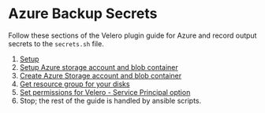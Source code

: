 # Azure Backup Secrets

Follow these sections of the Velero plugin guide for Azure and record output secrets to the `secrets.sh` file.

1. [Setup](https://github.com/vmware-tanzu/velero-plugin-for-microsoft-azure#setup)
1. [Setup Azure storage account and blob container](https://github.com/vmware-tanzu/velero-plugin-for-microsoft-azure#setup-azure-storage-account-and-blob-container)
1. [Create Azure Storage account and blob container](https://github.com/vmware-tanzu/velero-plugin-for-microsoft-azure#create-azure-storage-account-and-blob-container)
1. [Get resource group for your disks](https://github.com/vmware-tanzu/velero-plugin-for-microsoft-azure#create-azure-storage-account-and-blob-container)
1. [Set permissions for Velero - Service Principal option](https://github.com/vmware-tanzu/velero-plugin-for-microsoft-azure#option-1-create-service-principal)
1. Stop; the rest of the guide is handled by ansible scripts.
